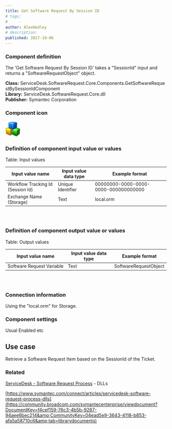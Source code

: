 ```yaml
---
title: Get Software Request By Session ID
# tags:
#     - 
author: AlexHedley
# description: 
published: 2017-10-06
---
```


### Component definition
  
The 'Get Software Request By Session ID' takes a "SessionId" input and returns a "SoftwareRequestObject" object.
  
**Class:** ServiceDesk.SoftwareRequest.Core.Components.GetSoftwareRequestBySessionIdComponent  
**Library:** ServiceDesk.SoftwareRequest.Core.dll  
**Publisher:** Symantec Corporation
  
### Component icon
  
![cubes](images\cubes.png)
  
### Definition of component input value or values
  
Table: Input values

| Input value name | Input value data type | Example format |
| --- | --- | --- |
| Workflow Tracking Id (Session Id) | Unique Identifier | 00000000-0000-0000-0000-000000000000 |
| Exchange Name (Storage) | Text | local.orm |

###  
  
### Definition of component output value or values
  
Table: Output values

| Input value name | Input value data type | Example format |
| --- | --- | --- |
| Software Request Variable | Text | SoftwareRequestObject |

###  
  
### Connection information
  
Using the "local.orm" for Storage.

### Component settings
  
Usual Enabled etc

## Use case
  
Retrieve a Software Request Item based on the SessionId of the Ticket.

### **Related**
  
[ServiceDesk - Software Request Process](https://community.broadcom.com/symantecenterprise/viewdocument?DocumentKey=253f9b2f-045e-4e05-acb9-fcc37005f674&amp;CommunityKey=206bac34-051d-4ea1-b726-4ea8778c1986&amp;tab=librarydocuments) - DLLs
  
[https://www.symantec.com/connect/articles/servicedesk-software-request-process-dlls](https://community.broadcom.com/symantecenterprise/viewdocument?DocumentKey=f4cef159-76c3-4b5b-9287-94aee6bec214&amp;CommunityKey=04ead5e9-3643-4118-b853-afa5a58710c6&amp;tab=librarydocuments)
